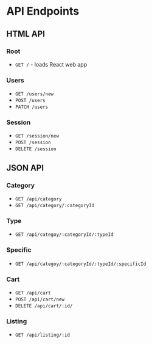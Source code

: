 # API Endpoints

## HTML API

### Root

- `GET /` - loads React web app

### Users

- `GET /users/new`
- `POST /users`
- `PATCH /users`

### Session

- `GET /session/new`
- `POST /session`
- `DELETE /session`

## JSON API

### Category

- `GET /api/category`
- `GET /api/category/:categoryId`

### Type

- `GET /api/categoy/:categoryId/:typeId`

### Specific

- `GET /api/categoy/:categoryId/:typeId/:specificId`

### Cart

- `GET /api/cart`
- `POST /api/cart/new`
- `DELETE /api/cart/:id/`

### Listing

- `GET /api/listing/:id`
